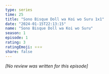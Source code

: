 ```yaml
---
type: series
time: 25
title: "Sono Bisque Doll wa Koi wo Suru 1x1"
date: "2024-01-15T22:13:15"
name: "Sono Bisque Doll wa Koi wo Suru"
season: 1
episode: 1
rating: 3
ratingEmoji: ⭐️⭐️⭐️
share: false
---
```


_[No review was written for this episode]_
